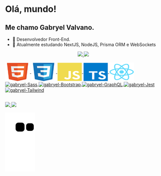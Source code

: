 # Olá, mundo! 
## Me chamo Gabryel Valvano. 

- 🔭 Desenvolvedor Front-End.
- 🌱 Atualmente estudando NextJS, NodeJS, Prisma ORM e WebSockets

<div align="center">
  <a href="https://github.com/valvanogabryel">
  <img height="180em" src="https://github-readme-stats.vercel.app/api?username=valvanogabryel&show_icons=true&theme=dracula&include_all_commits=true&count_private=true"/>
  <img height="180em" src="https://github-readme-stats.vercel.app/api/top-langs/?username=valvanogabryel&layout=compact&langs_count=7&theme=dracula"/>
</div>
  
  <div style="display: inline_block"><br>
    <img align="center" alt="gabryel-HTML" height="60" width="80" src="https://raw.githubusercontent.com/devicons/devicon/master/icons/html5/html5-original.svg">
     <img align="center" alt="gabryel-CSS" height="60" width="80" src="https://raw.githubusercontent.com/devicons/devicon/master/icons/css3/css3-original.svg">
  <img align="center" alt="gabryel-Js" height="60" width="80" src="https://raw.githubusercontent.com/devicons/devicon/master/icons/javascript/javascript-plain.svg">
  <img align="center" alt="gabryel-Ts" height="60" width="80" src="https://raw.githubusercontent.com/devicons/devicon/master/icons/typescript/typescript-plain.svg">
  <img align="center" alt="gabryel-React" height="60" width="80" src="https://raw.githubusercontent.com/devicons/devicon/master/icons/react/react-original.svg">
  <img align="center" alt="gabryel-Sass" height="60" width="80" src="https://cdn.jsdelivr.net/gh/devicons/devicon/icons/sass/sass-original.svg" />
  <img align="center" alt="gabryel-Bootstrap" height="60" width="80" src="https://cdn.jsdelivr.net/gh/devicons/devicon/icons/bootstrap/bootstrap-original.svg" />
  <img align="center" alt="gabryel-GraphQL" height="60" width="80" src="https://cdn.jsdelivr.net/gh/devicons/devicon/icons/graphql/graphql-plain.svg" />
  <img align="center" alt="gabryel-Jest" height="60" width="80" src="https://cdn.jsdelivr.net/gh/devicons/devicon/icons/jest/jest-plain.svg" />
  <img align="center" alt="gabryel-Tailwind" height="60" width="80"  src="https://cdn.jsdelivr.net/gh/devicons/devicon/icons/tailwindcss/tailwindcss-plain.svg" /> 
</div>
  
  ##
 
<div> 

  <a href = "mailto:valvanogabryel@gmail.com">
    <img src="https://img.shields.io/badge/-Gmail-%23333?style=for-the-badge&logo=gmail&logoColor=white" target="_blank">
  </a>
  <a href="https://www.linkedin.com/in/gabryel-valvano-94338a204" target="_blank">
    <img src="https://img.shields.io/badge/-LinkedIn-%230077B5?style=for-the-badge&logo=linkedin&logoColor=white">
  </a> 

  ![Snake animation](https://github.com/valvanogabryel/valvanogabryel/blob/output/github-contribution-grid-snake.svg)
 
</div>
